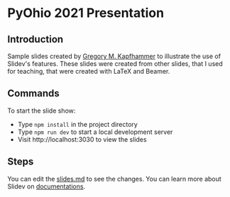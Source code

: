 # PyOhio 2021 Presentation

## Introduction

Sample slides created by [Gregory M.
Kapfhammer](https://www.gregorykapfhammer.com/) to illustrate the use of
Slidev's features. These slides were created from other slides, that I used for
teaching, that were created with LaTeX and Beamer.

## Commands

To start the slide show:

- Type `npm install` in the project directory
- Type `npm run dev` to start a local development server
- Visit http://localhost:3030 to view the slides

## Steps

You can edit the [slides.md](./slides.md) to see the changes. You can learn more
about Slidev on [documentations](https://sli.dev/).

